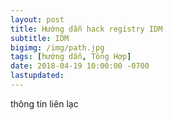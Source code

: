 ```yaml
---
layout: post
title: Hướng dẫn hack registry IDM
subtitle: IDM
bigimg: /img/path.jpg
tags: [hướng dẫn, Tổng Hợp]
date: 2018-04-19 10:00:00 -0700
lastupdated: 
---
```


thông tin liên lạc
